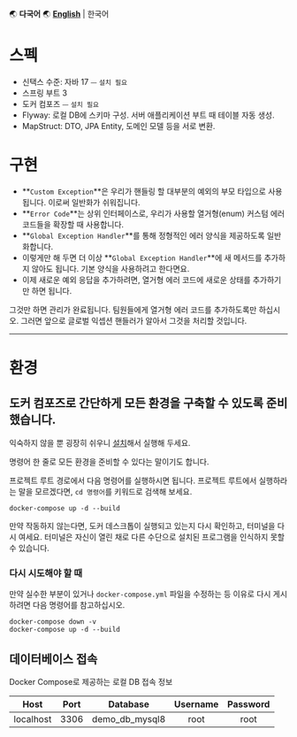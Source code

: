🌏 **다국어** 🌏
[**English**](https://github.com/merge-simpson/demo-exception-handler/blob/main/README.md) |
한국어

# 스펙

- 신택스 수준: 자바 17 ⏤ `설치 필요`
- 스프링 부트 3
- 도커 컴포즈 ⏤ `설치 필요`
- Flyway: 로컬 DB에 스키마 구성. 서버 애플리케이션 부트 때 테이블 자동 생성.
- MapStruct: DTO, JPA Entity, 도메인 모델 등을 서로 변환.

# 구현

- **`Custom Exception`**은 우리가 핸들링 할 대부분의 예외의 부모 타입으로 사용됩니다. 이로써 일반화가 쉬워집니다.
- **`Error Code`**는 상위 인터페이스로, 우리가 사용할 열거형(enum) 커스텀 에러 코드들을 확장할 때 사용합니다.
- **`Global Exception Handler`**를 통해 정형적인 에러 양식을 제공하도록 일반화합니다.
- 이렇게만 해 두면 더 이상 **`Global Exception Handler`**에 새 메서드를 추가하지 않아도 됩니다. 기본 양식을 사용하려고 한다면요.
- 이제 새로운 예외 응답을 추가하려면, 열거형 에러 코드에 새로운 상태를 추가하기만 하면 됩니다.

그것만 하면 관리가 완료됩니다.
팀원들에게 열거형 에러 코드를 추가하도록만 하십시오. 그러면 앞으로 글로벌 익셉션 핸들러가 알아서 그것을 처리할 것입니다.

---

# 환경

## 도커 컴포즈로 간단하게 모든 환경을 구축할 수 있도록 준비했습니다.

익숙하지 않을 뿐 굉장히 쉬우니 [설치](https://www.docker.com/products/docker-desktop/)해서 실행해 두세요.

명령어 한 줄로 모든 환경을 준비할 수 있다는 말이기도 합니다.

프로젝트 루트 경로에서 다음 명령어를 실행하시면 됩니다. 프로젝트 루트에서 실행하라는 말을 모르겠다면, `cd 명령어`를 키워드로 검색해 보세요.

```shell
docker-compose up -d --build
```

만약 작동하지 않는다면, 도커 데스크톱이 실행되고 있는지 다시 확인하고, 터미널을 다시 여세요.
터미널은 자신이 열린 채로 다른 수단으로 설치된 프로그램을 인식하지 못할 수 있습니다.

### 다시 시도해야 할 때

만약 실수한 부분이 있거나 `docker-compose.yml` 파일을 수정하는 등 이유로 다시 게시하려면 다음 명령어를 참고하십시오.

```shell
docker-compose down -v
docker-compose up -d --build
```

## 데이터베이스 접속

Docker Compose로 제공하는 로컬 DB 접속 정보

|   Host    | Port |    Database     | Username | Password |
|:---------:|:----:|:---------------:|:--------:|:--------:|
| localhost | 3306 | demo_db_mysql8  |   root   |   root   |
